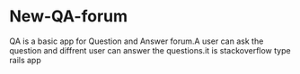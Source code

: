 # New-QA-forum
QA is a basic app for Question and Answer forum.A user can ask the question and diffrent user can answer the questions.it is stackoverflow type rails app
